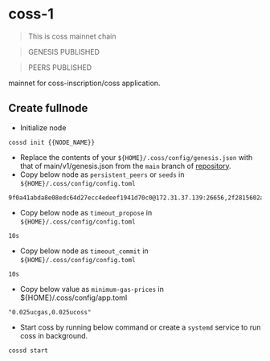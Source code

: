 # coss-1
> This is coss mainnet chain

> GENESIS PUBLISHED

> PEERS PUBLISHED

mainnet for coss-inscription/coss application.

## Create fullnode

* Initialize node
```shell
cossd init {{NODE_NAME}}
```
* Replace the contents of your `${HOME}/.coss/config/genesis.json` with that of main/v1/genesis.json from the `main` branch of [repository](https://github.com/coss-inscription/networks).
* Copy below node as `persistent_peers` or `seeds` in `${HOME}/.coss/config/config.toml`
```shell
9f0a41abda8e08edc64d27ecc4edeef1941d70c0@172.31.37.139:26656,2f2815602ac270224c913dbddc6b7f8d0a6fd052@172.31.47.245:22656
```

* Copy below node as `timeout_propose` in `${HOME}/.coss/config/config.toml`
```shell
10s
```

* Copy below node as `timeout_commit` in `${HOME}/.coss/config/config.toml`
```shell
10s
```

* Copy below value as `minimum-gas-prices` in ${HOME}/.coss/config/app.toml
```shell
"0.025ucgas,0.025ucoss"
```

* Start coss by running below command or create a `systemd` service to run coss in background.
```shell
cossd start
```
